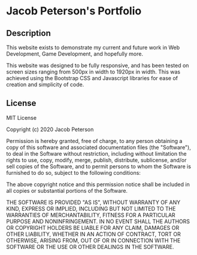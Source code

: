 # Jacob Peterson's Portfolio

## Description

This website exists to demonstrate my current and future work in Web Development, Game Development, and hopefully more.

This website was designed to be fully responsive, and has been tested on screen sizes ranging from 500px in width to 1920px in width. This was achieved using the Bootstrap CSS and Javascript libraries for ease of creation and simplicity of code.

## License

MIT License

Copyright (c) 2020 Jacob Peterson

Permission is hereby granted, free of charge, to any person obtaining a copy
of this software and associated documentation files (the "Software"), to deal
in the Software without restriction, including without limitation the rights
to use, copy, modify, merge, publish, distribute, sublicense, and/or sell
copies of the Software, and to permit persons to whom the Software is
furnished to do so, subject to the following conditions:

The above copyright notice and this permission notice shall be included in all
copies or substantial portions of the Software.

THE SOFTWARE IS PROVIDED "AS IS", WITHOUT WARRANTY OF ANY KIND, EXPRESS OR
IMPLIED, INCLUDING BUT NOT LIMITED TO THE WARRANTIES OF MERCHANTABILITY,
FITNESS FOR A PARTICULAR PURPOSE AND NONINFRINGEMENT. IN NO EVENT SHALL THE
AUTHORS OR COPYRIGHT HOLDERS BE LIABLE FOR ANY CLAIM, DAMAGES OR OTHER
LIABILITY, WHETHER IN AN ACTION OF CONTRACT, TORT OR OTHERWISE, ARISING FROM,
OUT OF OR IN CONNECTION WITH THE SOFTWARE OR THE USE OR OTHER DEALINGS IN THE
SOFTWARE.